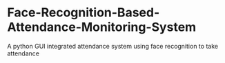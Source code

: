 # Face-Recognition-Based-Attendance-Monitoring-System
A python GUI integrated attendance system using face recognition to take attendance
